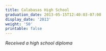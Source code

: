```yaml
---
title: Calabasas High School
graduation_date: 2013-05-15T12:40:03-07:00
display_date: '2013'
weight: '50'
printable: false
---
```

_Received a high school diploma_
